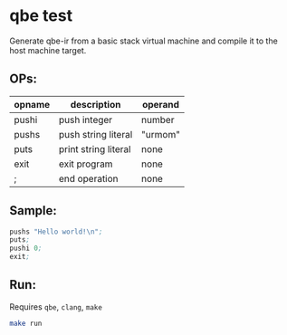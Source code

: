 # qbe test

Generate qbe-ir from a basic stack virtual machine and compile it to the host machine target.

## OPs:

| opname | description | operand |
| ------ | ----------- | ------- |
| pushi | push integer | number |
| pushs | push string literal | "urmom"|
| puts |print string literal | none |
| exit |exit program | none |
| ; | end operation | none |

## Sample:

```asm
pushs "Hello world!\n";
puts;
pushi 0;
exit;
```

## Run:

Requires `qbe`, `clang`, `make`

```bash
make run
```